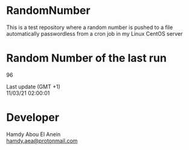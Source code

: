 # RandomNumber    
This is a test repository where a random number is pushed to a file automatically passwordless from a cron job in my Linux CentOS server    
# Random Number of the last run   
96
      
Last update (GMT +1)    
11/03/21 02:00:01
# Developer    
Hamdy Abou El Anein   
hamdy.aea@protonmail.com
